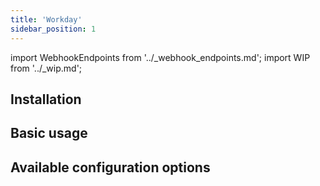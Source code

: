 ```yaml
---
title: 'Workday'
sidebar_position: 1
---
```


import WebhookEndpoints from '../\_webhook_endpoints.md';
import WIP from '../\_wip.md';

## Installation

<WIP />

<WebhookEndpoints
  eu1="https://elis.rossum.ai/svc/workday/api/v1/import"
/>

## Basic usage

<WIP />

## Available configuration options

<WIP />
